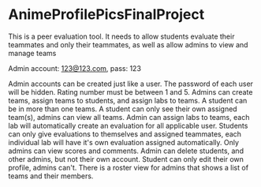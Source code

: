 # AnimeProfilePicsFinalProject
This is a peer evaluation tool. It needs to allow students evaluate their teammates and only their teammates, as well as allow admins to view and manage teams

Admin account: 123@123.com, pass: 123


Admin accounts can be created just like a user.
The password of each user will be hidden.
Rating number must be between 1 and 5.
Admins can create teams, assign teams to students, and assign labs to teams.
A student can be in more than one teams.
A student can only see their own assigned team(s), admins can view all teams.
Admin can assign labs to teams, each lab will automatically create an evaluation for all applicable user.
Students can only give evaluations to themselves and assigned teammates, each individual lab will have it's own evaluation assigned automatically.
Only admins can view scores and comments.
Admin can delete students, and other admins, but not their own account.
Student can only edit their own profile, admins can't.
There is a roster view for admins that shows a list of teams and their members.
